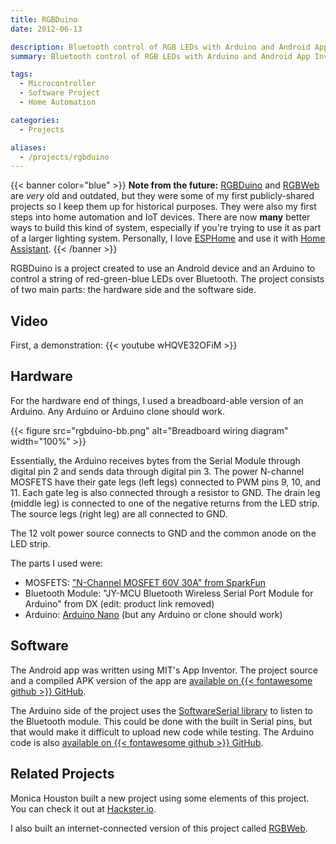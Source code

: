 ```yaml
---
title: RGBDuino
date: 2012-06-13

description: Bluetooth control of RGB LEDs with Arduino and Android App Inventor
summary: Bluetooth control of RGB LEDs with Arduino and Android App Inventor.

tags:
  - Microcontroller
  - Software Project
  - Home Automation

categories:
  - Projects

aliases:
  - /projects/rgbduino
---
```


{{< banner color="blue" >}}
**Note from the future:** [RGBDuino](/posts/rgbduino) and [RGBWeb](/posts/rgbweb) are _very_ old and outdated, but they were some of my first publicly-shared projects so I keep them up for historical purposes. They were also my first steps into home automation and IoT devices.
There are now **many** better ways to build this kind of system, especially if you're trying to use it as part of a larger lighting system. Personally, I love [ESPHome](https://esphome.io/) and use it with [Home Assistant](https://www.home-assistant.io/).
{{< /banner >}}

RGBDuino is a project created to use an Android device and an Arduino to control a string of red-green-blue LEDs over Bluetooth. The project consists of two main parts: the hardware side and the software side.

## Video

First, a demonstration:
{{< youtube wHQVE32OFiM >}}

## Hardware

For the hardware end of things, I used a breadboard-able version of an Arduino. Any Arduino or Arduino clone should work.

{{< figure src="rgbduino-bb.png" alt="Breadboard wiring diagram" width="100%" >}}

Essentially, the Arduino receives bytes from the Serial Module through digital pin 2 and sends data through digital pin 3. The power N-channel MOSFETS have their gate legs (left legs) connected to PWM pins 9, 10, and 11. Each gate leg is also connected through a resistor to GND. The drain leg (middle leg) is connected to one of the negative returns from the LED strip. The source legs (right leg) are all connected to GND.

The 12 volt power source connects to GND and the common anode on the LED strip.

The parts I used were:

- MOSFETS: ["N-Channel MOSFET 60V 30A" from SparkFun](https://www.sparkfun.com/products/10213)
- Bluetooth Module: "JY-MCU Bluetooth Wireless Serial Port Module for Arduino" from DX (edit: product link removed)
- Arduino: [Arduino Nano](https://www.arduino.cc/en/Main/ArduinoBoardNano) (but any Arduino or clone should work)

## Software

The Android app was written using MIT's App Inventor. The project source and a compiled APK version of the app are [available on {{< fontawesome github >}} GitHub](https://github.com/corbanmailloux/RGBDuino).

The Arduino side of the project uses the [SoftwareSerial library](https://www.arduino.cc/en/Reference/softwareSerial) to listen to the Bluetooth module. This could be done with the built in Serial pins, but that would make it difficult to upload new code while testing. The Arduino code is also [available on {{< fontawesome github >}} GitHub](https://github.com/corbanmailloux/RGBDuino/blob/master/Arduino/RGBDuino.ino).

## Related Projects

Monica Houston built a new project using some elements of this project. You can check it out at [Hackster.io](https://www.hackster.io/monica/rgb-leds-controlled-from-android-app-5ffe2e).

I also built an internet-connected version of this project called [RGBWeb](/posts/rgbweb).
